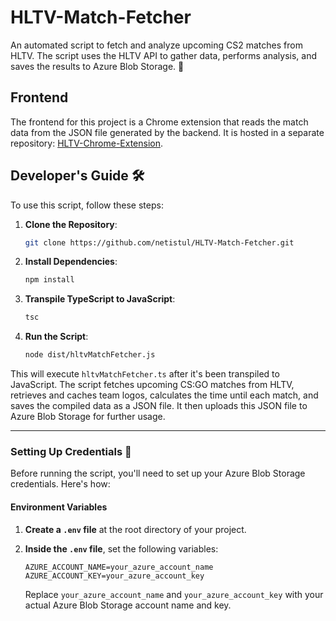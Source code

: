 # HLTV-Match-Fetcher
An automated script to fetch and analyze upcoming CS2 matches from HLTV. The script uses the HLTV API to gather data, performs analysis, and saves the results to Azure Blob Storage. 🦉
## Frontend
The frontend for this project is a Chrome extension that reads the match data from the JSON file generated by the backend. It is hosted in a separate repository: [HLTV-Chrome-Extension](https://github.com/netistul/HLTV-Chrome-Extension).
## Developer's Guide 🛠️

To use this script, follow these steps:

1. **Clone the Repository**:
    ```bash
    git clone https://github.com/netistul/HLTV-Match-Fetcher.git
    ```
2. **Install Dependencies**:
    ```bash
    npm install
    ```
3. **Transpile TypeScript to JavaScript**:
    ```bash
    tsc
    ```
4. **Run the Script**:
    ```bash
    node dist/hltvMatchFetcher.js
    ```

This will execute `hltvMatchFetcher.ts` after it's been transpiled to JavaScript. The script fetches upcoming CS:GO matches from HLTV, retrieves and caches team logos, calculates the time until each match, and saves the compiled data as a JSON file. It then uploads this JSON file to Azure Blob Storage for further usage.

---

### Setting Up Credentials :key:

Before running the script, you'll need to set up your Azure Blob Storage credentials. Here's how:

#### Environment Variables

1. **Create a `.env` file** at the root directory of your project.
2. **Inside the `.env` file**, set the following variables:

    ```env
    AZURE_ACCOUNT_NAME=your_azure_account_name
    AZURE_ACCOUNT_KEY=your_azure_account_key
    ```

    Replace `your_azure_account_name` and `your_azure_account_key` with your actual Azure Blob Storage account name and key.